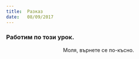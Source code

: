 ```yaml
---
title:  Разказ
date:   08/09/2017
---
```


### Работим по този урок.
<center>Моля, върнете се по-късно.</center>
